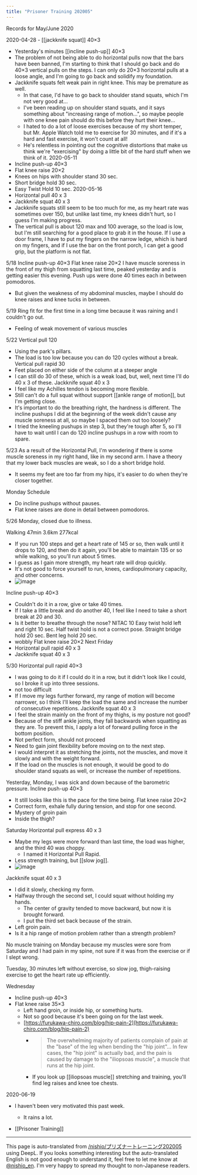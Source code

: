 ```yaml
---
title: "Prisoner Training 202005"
---
```


Records for May/June 2020

2020-04-28
    - [[jackknife squat]]  40×3
- Yesterday's minutes [[incline push-up]] 40×3
- The problem of not being able to do horizontal pulls now that the bars have been banned, I'm starting to think that I should go back and do 40×3 vertical pulls on the steps. I can only do 20×3 horizontal pulls at a loose angle, and I'm going to go back and solidify my foundation.
- Jackknife squats felt weak pain in right knee. This may be premature as well.
    - In that case, I'd have to go back to shoulder stand squats, which I'm not very good at...
    - I've been reading up on shoulder stand squats, and it says something about "increasing range of motion...", so maybe people with one knee pain should do this before they hurt their knee...
    - I hated to do a lot of loose exercises because of my short temper, but Mr. Apple Watch told me to exercise for 30 minutes, and if it's a hard and fast exercise, it won't count at all!
    - He's relentless in pointing out the cognitive distortions that make us think we're "exercising" by doing a little bit of the hard stuff when we think of it.
2020-05-11
- Incline push-up 40×3
- Flat knee raise 20×2
- Knees on hips with shoulder stand 30 sec.
- Short bridge hold 30 sec.
- Easy Twist Hold 10 sec.
2020-05-16
- Horizontal pull 40 x 3
- Jackknife squat 40 x 3
- Jackknife squats still seem to be too much for me, as my heart rate was sometimes over 150, but unlike last time, my knees didn't hurt, so I guess I'm making progress.
- The vertical pull is about 120 max and 100 average, so the load is low, but I'm still searching for a good place to grab it in the house. If I use a door frame, I have to put my fingers on the narrow ledge, which is hard on my fingers, and if I use the bar on the front porch, I can get a good grip, but the platform is not flat.

5/18
Incline push-up 40×3
Flat knee raise 20×2
I have muscle soreness in the front of my thigh from squatting last time, peaked yesterday and is getting easier this evening.
Push ups were done 40 times each in between pomodoros.
- But given the weakness of my abdominal muscles, maybe I should do knee raises and knee tucks in between.

5/19
Ring fit for the first time in a long time because it was raining and I couldn't go out.
- Feeling of weak movement of various muscles

5/22
Vertical pull 120
- Using the park's pillars.
- The load is too low because you can do 120 cycles without a break.
Vertical pull rapid 30
- Feet placed on either side of the column at a steeper angle
- I can still do 30 of these, which is a weak load, but, well, next time I'll do 40 x 3 of these.
Jackknife squat 40 x 3
- I feel like my Achilles tendon is becoming more flexible.
- Still can't do a full squat without support [[ankle range of motion]], but I'm getting close.
- It's important to do the breathing right, the hardness is different.
The incline pushups I did at the beginning of the week didn't cause any muscle soreness at all, so maybe I spaced them out too loosely?
- I tried the kneeling pushups in step 3, but they're tough after 5, so I'll have to wait until I can do 120 incline pushups in a row with room to spare.

5/23
As a result of the Horizontal Pull, I'm wondering if there is some muscle soreness in my right hand, like in my second arm.
I have a theory that my lower back muscles are weak, so I do a short bridge hold.
- It seems my feet are too far from my hips, it's easier to do when they're closer together.

Monday Schedule
- Do incline pushups without pauses.
- Flat knee raises are done in detail between pomodoros.

5/26
Monday, closed due to illness.

Walking 47min 3.6km 277kcal
- If you run 100 steps and get a heart rate of 145 or so, then walk until it drops to 120, and then do it again, you'll be able to maintain 135 or so while walking, so you'll run about 5 times.
- I guess as I gain more strength, my heart rate will drop quickly.
- It's not good to force yourself to run, knees, cardiopulmonary capacity, and other concerns.
- ![image](https://gyazo.com/dd7435a6670166956a4535fd6303b017/thumb/1000)


Incline push-up 40×3
- Couldn't do it in a row, give or take 40 times.
- If I take a little break and do another 40, I feel like I need to take a short break at 20 and 30.
- Is it better to breathe through the nose?
NITAC 10
Easy twist hold left and right 10 sec.
Half twist hold is not a correct pose.
Straight bridge hold 20 sec.
Bent leg hold 20 sec.
- wobbly
Flat knee raise 20×2
Next Friday
- Horizontal pull rapid 40 x 3
- Jackknife squat 40 x 3

5/30
Horizontal pull rapid 40×3
- I was going to do it if I could do it in a row, but it didn't look like I could, so I broke it up into three sessions.
- not too difficult
- If I move my legs further forward, my range of motion will become narrower, so I think I'll keep the load the same and increase the number of consecutive repetitions.
Jackknife squat 40 x 3
- I feel the strain mainly on the front of my thighs, is my posture not good?
- Because of the stiff ankle joints, they fall backwards when squatting as they are. To prevent this, I apply a lot of forward pulling force in the bottom position.
- Not perfect form, should not proceed
- Need to gain joint flexibility before moving on to the next step.
- I would interpret it as stretching the joints, not the muscles, and move it slowly and with the weight forward.
- If the load on the muscles is not enough, it would be good to do shoulder stand squats as well, or increase the number of repetitions.

Yesterday, Monday, I was sick and down because of the barometric pressure.
Incline push-up 40×3
- It still looks like this is the pace for the time being.
Flat knee raise 20×2
- Correct form, exhale fully during tension, and stop for one second.
- Mystery of groin pain
- Inside the thigh?

Saturday
Horizontal pull express 40 x 3
- Maybe my legs were more forward than last time, the load was higher, and the third 40 was choppy.
    - I named it Horizontal Pull Rapid.
- Less strength training, but [[slow jog]].
- ![image](https://gyazo.com/96cfb3ca108a1c111f72832637e32f7b/thumb/1000)


Jackknife squat 40 x 3
- I did it slowly, checking my form.
- Halfway through the second set, I could squat without holding my hands.
    - The center of gravity tended to move backward, but now it is brought forward.
    - I put the third set back because of the strain.
- Left groin pain.
- Is it a hip range of motion problem rather than a strength problem?

No muscle training on Monday because my muscles were sore from Saturday and I had pain in my spine, not sure if it was from the exercise or if I slept wrong.

Tuesday, 30 minutes left without exercise, so slow jog, thigh-raising exercise to get the heart rate up efficiently.

Wednesday
- Incline push-up 40×3
- Flat knee raise 35×3
    - Left hand groin, or inside hip, or something hurts.
    - Not so good because it's been going on for the last week.
    - [https://furukawa-chiro.com/blog/hip-pain-2](https://furukawa-chiro.com/blog/hip-pain-2)
        - > The overwhelming majority of patients complain of pain at the "base" of the leg when bending the "hip joint"... In few cases, the "hip joint" is actually bad, and the pain is caused by damage to the "iliopsoas muscle", a muscle that runs at the hip joint.
        - If you look up [[iliopsoas muscle]] stretching and training, you'll find leg raises and knee toe chests.

2020-06-19
- I haven't been very motivated this past week.
    - It rains a lot.

- [[Prisoner Training]]

---
This page is auto-translated from [/nishio/プリズナートレーニング202005](https://scrapbox.io/nishio/プリズナートレーニング202005) using DeepL. If you looks something interesting but the auto-translated English is not good enough to understand it, feel free to let me know at [@nishio_en](https://twitter.com/nishio_en). I'm very happy to spread my thought to non-Japanese readers.